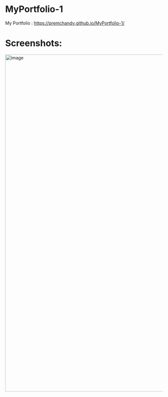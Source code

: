# MyPortfolio-1
My Portfolio : https://premchandv.github.io/MyPortfolio-1/

# Screenshots:
<img width="1920" height="1079" alt="image" src="https://github.com/user-attachments/assets/032dcb76-6695-4c24-b59c-ac2f60796d51" />
